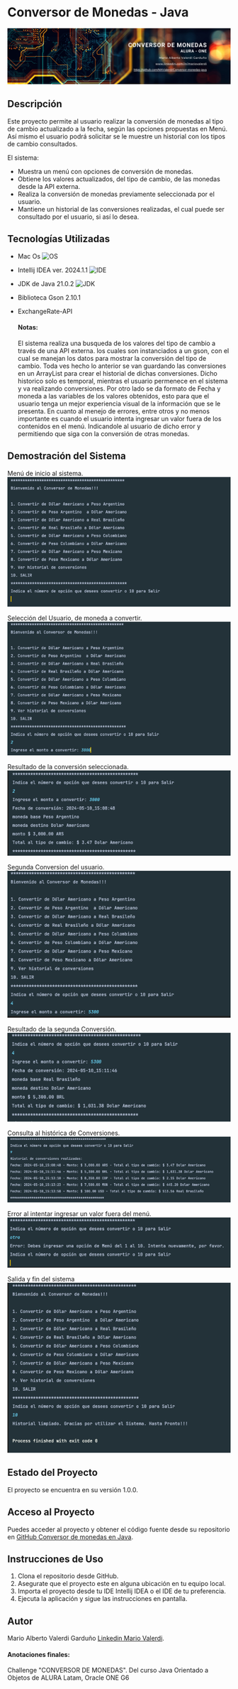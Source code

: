 # Conversor de Monedas - Java

![Conversor de Monedas](img/Conversor-Monedas-Banner.png)


## Descripción

Este proyecto permite al usuario realizar la conversión de monedas al tipo de cambio actualizado a la fecha, según las opciones propuestas en Menú.
Así mismo el usuario podrá solicitar se le muestre un historial con los tipos de cambio consultados.

El sistema:
- Muestra un menú con opciones de conversión de monedas.
- Obtiene los valores actualizados, del tipo de cambio,  de las monedas desde la API externa.
- Realiza la conversión de monedas previamente seleccionada por el usuario.
- Mantiene un historial de las conversiones realizadas, el cual puede ser consultado por el usuario, si así lo desea.

## Tecnologías Utilizadas

- Mac Os ![OS](https://img.shields.io/badge/mac%20os-000000?style=for-the-badge&logo=apple&logoColor=white)
- Intellij IDEA ver. 2024.1.1 ![IDE](https://img.shields.io/badge/IntelliJ_IDEA-000000.svg?style=for-the-badge&logo=intellij-idea&logoColor=white)
- JDK de Java 21.0.2 ![JDK](https://img.shields.io/badge/Java-ED8B00?style=for-the-badge&logo=openjdk&logoColor=white)
- Biblioteca Gson 2.10.1
- ExchangeRate-API

    #### Notas:
    El sistema realiza una busqueda de los valores del tipo de cambio a través de una API externa.
    los cuales son instanciados a un gson, con el cual se manejan los datos para mostrar la conversión del tipo de cambio.
    Toda ves hecho lo anterior se van guardando las conversiones en un ArrayList para crear el historial de dichas conversiones. 
    Dicho historico solo es temporal, mientras el usuario permenece en el sistema y va realizando conversiones.
    Por otro lado se da formato de Fecha y moneda a las variables de los valores obtenidos, esto para que el usuario tenga un mejor experiencia visual de la información que se le presenta.
    En cuanto al menejo de errores, entre otros y no menos importante es cuando el usuario intenta ingresar un valor fuera de los contenidos en el menú. Indicandole al usuario de dicho error y permitiendo que siga con la conversión de otras monedas.



## Demostración del Sistema

Menú de inicio al sistema.
![Menu-inicio](img/01-Menu-Inicio.png)

Selección del Usuario, de moneda a convertir.
![Selec-User](img/02-Selecc-User.png)

Resultado de la conversión seleccionada.
![Result-Consulta](img/03-Result-Consult.png)

Segunda Conversion del usuario.
![Segunda-Consulta](img/04-2a-Consulta.png)

Resultado de la segunda Conversión.
![Resul-segunda-consulta](img/05-2do-Resultado.png)

Consulta al histórica de Conversiones.
![Consulta-Hostorico](img/06-Consulta-Historico.png)

Error al intentar ingresar un valor fuera del menú.
![Error-No-Admitido](img/07-Error-Valor-No-Admitido.png)

Salida y fin del sistema
![Salida](img/08-Salida.png)


## Estado del Proyecto

El proyecto se encuentra en su versión 1.0.0.

## Acceso al Proyecto

Puedes acceder al proyecto y obtener el código fuente desde su repositorio en [GitHub Conversor de monedas en Java](https://github.com/MAValerdi/Conversor-monedas-java).

## Instrucciones de Uso

1. Clona el repositorio desde GitHub.
2. Asegurate que el proyecto este en alguna ubicación en tu equipo local.
3. Importa el proyecto desde tu IDE Intellij IDEA o el IDE de tu preferencia.
4. Ejecuta la aplicación y sigue las instrucciones en pantalla.

## Autor
Mario Alberto Valerdi Garduño
[Linkedin Mario Valerdi](https://www.linkedin.com/in/mariovalerdi).


#### Anotaciones finales:
Challenge "CONVERSOR DE MONEDAS".
Del curso Java Orientado a Objetos
de ALURA Latam, Oracle ONE G6
